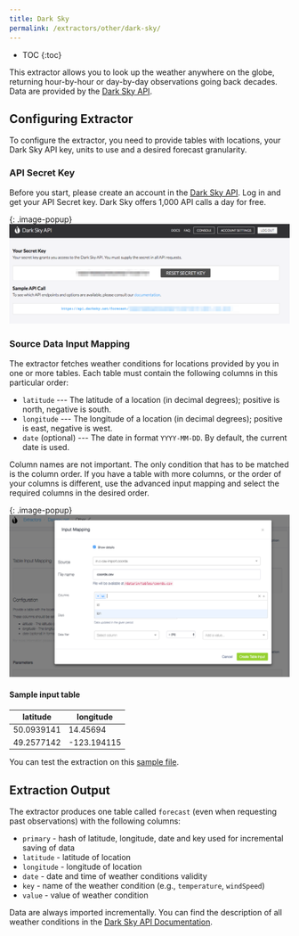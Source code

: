 ```yaml
---
title: Dark Sky
permalink: /extractors/other/dark-sky/
---
```


* TOC
{:toc}

This extractor allows you to look up the weather anywhere on the globe, returning hour-by-hour or day-by-day observations going back decades.
Data are provided by the [Dark Sky API](https://darksky.net/dev).

## Configuring Extractor

To configure the extractor, you need to provide tables with locations, your Dark Sky API key, units to use and a desired forecast granularity.

### API Secret Key

Before you start, please create an account in the [Dark Sky API](https://darksky.net/dev). Log in and get your API Secret key.
Dark Sky offers 1,000 API calls a day for free.

{: .image-popup}
![Screenshot - Dark Sky API key](/extractors/other/dark-sky/dark-sky-token.png)


### Source Data Input Mapping
The extractor fetches weather conditions for locations provided by you in one or more tables.
Each table must contain the following columns in this particular order:

- `latitude` --- The latitude of a location (in decimal degrees); positive is north, negative is south.
- `longitude` --- The longitude of a location (in decimal degrees); positive is east, negative is west.
- `date` (optional) --- The date in format `YYYY-MM-DD`. By default, the current date is used.

Column names are not important. The only condition that has to be matched is the column order. 
If you have a table with more columns, or the order of your columns is different, use the advanced input mapping and 
select the required columns in the desired order.

{: .image-popup}
![Screenshot - Advanced Input Mapping](/extractors/other/dark-sky/input-mapping.png)

#### Sample input table

|latitude|longitude|
|-----|----|
|50.0939141|14.45694|
|49.2577142|-123.194115|

You can test the extraction on this [sample file](/extractors/other/dark-sky/coords.csv).

## Extraction Output
The extractor produces one table called `forecast` (even when requesting past observations) with the following columns:

- `primary` - hash of latitude, longitude, date and key used for incremental saving of data
- `latitude` - latitude of location
- `longitude` - longitude of location
- `date` - date and time of weather conditions validity
- `key` - name of the weather condition (e.g., `temperature`, `windSpeed`)
- `value` - value of weather condition

Data are always imported incrementally.
You can find the description of all weather conditions in the [Dark Sky API Documentation](https://darksky.net/dev/docs#data-point-object).


